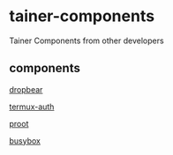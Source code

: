 # tainer-components
Tainer Components from other developers

## components

[dropbear]()

[termux-auth]()

[proot]()

[busybox]()